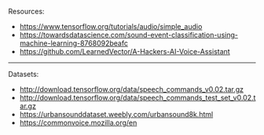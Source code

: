 Resources:
* https://www.tensorflow.org/tutorials/audio/simple_audio
* https://towardsdatascience.com/sound-event-classification-using-machine-learning-8768092beafc
* https://github.com/LearnedVector/A-Hackers-AI-Voice-Assistant

---

Datasets:
* http://download.tensorflow.org/data/speech_commands_v0.02.tar.gz
* http://download.tensorflow.org/data/speech_commands_test_set_v0.02.tar.gz
* https://urbansounddataset.weebly.com/urbansound8k.html
* https://commonvoice.mozilla.org/en